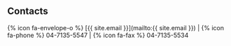 ## Contacts

{% icon fa-envelope-o %}
[{{ site.email }}](mailto:{{ site.email }})
|
{% icon fa-phone %}
04-7135-5547
|
{% icon fa-fax %}
04-7135-5534
